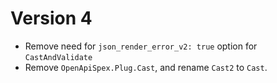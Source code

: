 # Version 4

- Remove need for `json_render_error_v2: true` option for `CastAndValidate`
- Remove `OpenApiSpex.Plug.Cast`, and rename `Cast2` to `Cast`.
